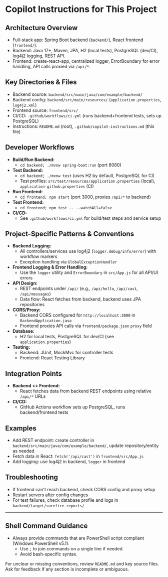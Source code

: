
# Copilot Instructions for This Project

## Architecture Overview
- Full-stack app: Spring Boot backend (`backend/`), React frontend (`frontend/`).
- Backend: Java 17+, Maven, JPA, H2 (local tests), PostgreSQL (dev/CI), log4j2 logging, REST API.
- Frontend: create-react-app, centralized logger, ErrorBoundary for error handling, API calls proxied via `/api/*`.

## Key Directories & Files
- Backend source: `backend/src/main/java/com/example/backend/`
- Backend config: `backend/src/main/resources/` (`application.properties`, `log4j2.xml`)
- Frontend source: `frontend/src/`
- CI/CD: `.github/workflows/ci.yml` (runs backend+frontend tests, sets up PostgreSQL)
- Instructions: `README.md` (root), `.github/copilot-instructions.md` (this file)

## Developer Workflows
- **Build/Run Backend:**
	- `cd backend; ./mvnw spring-boot:run` (port 8080)
- **Test Backend:**
	- `cd backend; ./mvnw test` (uses H2 by default, PostgreSQL for CI)
	- Test profiles: `src/test/resources/application.properties` (local), `application-github.properties` (CI)
- **Run Frontend:**
	- `cd frontend; npm start` (port 3000, proxies `/api/*` to backend)
- **Test Frontend:**
	- `cd frontend; npm test -- --watchAll=false`
- **CI/CD:**
	- See `.github/workflows/ci.yml` for build/test steps and service setup

## Project-Specific Patterns & Conventions
- **Backend Logging:**
	- All controllers/services use log4j2 (`logger.debug/info/error`) with workflow markers
	- Exception handling via `GlobalExceptionHandler`
- **Frontend Logging & Error Handling:**
	- Use the `logger` utility and `ErrorBoundary` in `src/App.js` for all API/UI errors
- **API Design:**
	- REST endpoints under `/api/` (e.g., `/api/hello`, `/api/cast`, `/api/messages`)
	- Data flow: React fetches from backend, backend uses JPA repositories
- **CORS/Proxy:**
	- Backend CORS configured for `http://localhost:3000` in `BackendApplication.java`
	- Frontend proxies API calls via `frontend/package.json` `proxy` field
- **Database:**
	- H2 for local tests, PostgreSQL for dev/CI (see `application.properties`)
- **Testing:**
	- Backend: JUnit, MockMvc for controller tests
	- Frontend: React Testing Library

## Integration Points
- **Backend ↔ Frontend:**
	- React fetches data from backend REST endpoints using relative `/api/*` URLs
- **CI/CD:**
	- GitHub Actions workflow sets up PostgreSQL, runs backend/frontend tests

## Examples
- Add REST endpoint: create controller in `backend/src/main/java/com/example/backend/`, update repository/entity as needed
- Fetch data in React: `fetch('/api/cast')` in `frontend/src/App.js`
- Add logging: use log4j2 in backend, `logger` in frontend

## Troubleshooting
- If frontend can't reach backend, check CORS config and proxy setup
- Restart servers after config changes
- For test failures, check database profile and logs in `backend/target/surefire-reports/`

---

## Shell Command Guidance
- Always provide commands that are PowerShell script compliant (Windows PowerShell v5.1).
	- Use `;` to join commands on a single line if needed.
	- Avoid bash-specific syntax.

For unclear or missing conventions, review `README.md` and key source files. Ask for feedback if any section is incomplete or ambiguous.
